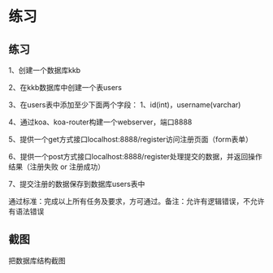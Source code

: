 # 练习



## 练习

1、创建一个数据库kkb

2、在kkb数据库中创建一个表users

3、在users表中添加至少下面两个字段：
    1、id(int)，username(varchar)

4、通过koa、koa-router构建一个webserver，端口8888

5、提供一个get方式接口localhost:8888/register访问注册页面（form表单）

6、提供一个post方式接口localhost:8888/register处理提交的数据，并返回操作结果（注册失败 or 注册成功）

7、提交注册的数据保存到数据库users表中

通过标准：完成以上所有任务及要求，方可通过。备注：允许有逻辑错误，不允许有语法错误



## 截图

把数据库结构截图


